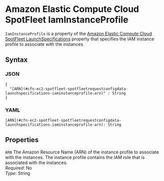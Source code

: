 # Amazon Elastic Compute Cloud SpotFleet IamInstanceProfile<a name="aws-properties-ec2-spotfleet-spotfleetrequestconfigdata-launchspecifications-iaminstanceprofile"></a>

`IamInstanceProfile` is a property of the [Amazon Elastic Compute Cloud SpotFleet LaunchSpecifications](aws-properties-ec2-spotfleet-spotfleetrequestconfigdata-launchspecifications.md) property that specifies the IAM instance profile to associate with the instances\.

## Syntax<a name="w3ab2c21c14d790b5"></a>

### JSON<a name="aws-properties-aws-properties-ec2-spotfleet-spotfleetrequestconfigdata-launchspecifications-iaminstanceprofile-syntax.json"></a>

```
{
  "[ARN](#cfn-ec2-spotfleet-spotfleetrequestconfigdata-launchspecifications-iaminstanceprofile-arn)" : String
}
```

### YAML<a name="aws-properties-aws-properties-ec2-spotfleet-spotfleetrequestconfigdata-launchspecifications-iaminstanceprofile-syntax.yaml"></a>

```
[ARN](#cfn-ec2-spotfleet-spotfleetrequestconfigdata-launchspecifications-iaminstanceprofile-arn): String
```

## Properties<a name="w3ab2c21c14d790b7"></a>

`ARN`  <a name="cfn-ec2-spotfleet-spotfleetrequestconfigdata-launchspecifications-iaminstanceprofile-arn"></a>
The Amazon Resource Name \(ARN\) of the instance profile to associate with the instances\. The instance profile contains the IAM role that is associated with the instances\.  
*Required*: No  
*Type*: String